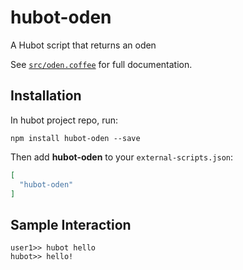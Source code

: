 # hubot-oden

A Hubot script that returns an oden

See [`src/oden.coffee`](src/oden.coffee) for full documentation.

## Installation

In hubot project repo, run:

`npm install hubot-oden --save`

Then add **hubot-oden** to your `external-scripts.json`:

```json
[
  "hubot-oden"
]
```

## Sample Interaction

```
user1>> hubot hello
hubot>> hello!
```
